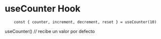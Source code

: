 #  useCounter Hook

```
    const { counter, increment, decrement, reset } = useCounter(10)
```

useCounter() // recibe un valor por defecto